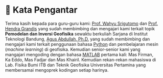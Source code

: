 # 💚 **Kata Pengantar**

Terima kasih kepada para guru-guru kami: [Prof. Wahyu Srigutomo](https://sites.google.com/site/srigutomoitb) dan [Prof. Hendra Grandis](https://www.itb.ac.id/staf/profil/hendra-grandis) yang sudah membimbing dan mengajari kami terkait topik **Pemodelan dan Inversi Geofisika** sewaktu berkuliah Sarjana di Institut Teknologi Bandung, [Agus Abdullah, Ph.D.](https://universitaspertamina.ac.id/prodi/teknik-geofisika/dosen-detail/Agus%20Abdullah,%20S.T.,%20M.T.,%20Ph.D.) yang sudah membimbing dan mengajari kami terkait penggunaan bahasa [Python](https://en.wikipedia.org/wiki/Python_(programming_language)) dan pembelajaran mesin (*machine learning*) di geofisika. Kemudian senior-senior kami yang mangajari mengoding dengan bahasa [MATLAB](https://en.wikipedia.org/wiki/MATLAB) pertama kali: Mas Firman, Ka Eddo, Mas Fadjar dan Mas Khairil. Kemudian rekan-rekan mahasiswa di Lab. Fisika Bumi ITB dan Teknik Geofisika Universitas Pertamina yang membersamai mengoprek kodingan setiap harinya.